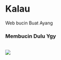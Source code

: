 # Kalau
Web bucin Buat Ayang
### Membucin Dulu Ygy<center>
</br>![](https://visitor-badge.glitch.me/badge?page_id=irwanx/kalau)<p>
